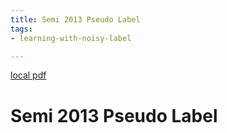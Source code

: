 ```yaml
---
title: Semi 2013 Pseudo Label
tags:
- learning-with-noisy-label

---
```


[local pdf](../../../pdfs/semi-2013-pseudo-label.pdf)

# Semi 2013 Pseudo Label
